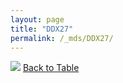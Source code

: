 ```yaml
---
layout: page
title: "DDX27"
permalink: /_mds/DDX27/
---
```


![](../../alns_9.28.22/aln_5HSAA029046_0.989.png?raw=true
)
[Back to Table](../../display)
